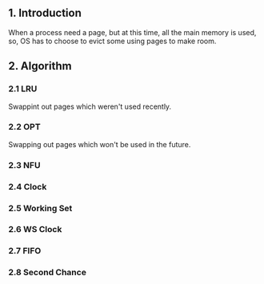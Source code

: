 ## 1. Introduction
When a process need a page, but at this time, all the main memory is used, so, OS has to choose to evict some using pages to make room.

## 2. Algorithm
### 2.1 LRU
Swappint out pages which weren't used recently.
### 2.2 OPT
Swapping out pages which won't be used in the future.
### 2.3 NFU
### 2.4 Clock
### 2.5 Working Set
### 2.6 WS Clock
### 2.7 FIFO
### 2.8 Second Chance